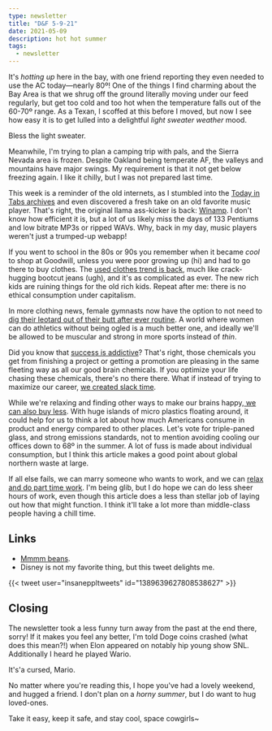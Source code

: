 ```yaml
---
type: newsletter
title: "D&F 5-9-21"
date: 2021-05-09
description: hot hot summer 
tags:
  - newsletter
---
```


It's _hotting up_ here in the bay, with one friend reporting they even needed to use the AC today—nearly 80º! One of the things I find charming about the Bay Area is that we shrug off the ground literally moving under our feed regularly, but get too cold and too hot when the temperature falls out of the 60-70º range. As a Texan, I scoffed at this before I moved, but now I see how easy it is to get lulled into a delightful _light sweater weather_ mood.

Bless the light sweater.

Meanwhile, I'm trying to plan a camping trip with pals, and the Sierra Nevada area is frozen. Despite Oakland being temperate AF, the valleys and mountains have major swings. My requirement is that it not get below freezing again. I like it chilly, but I was not prepared last time.

This week is a reminder of the old internets, as I stumbled into the [Today in Tabs archives](https://www.newsweek.com/today-tabs-you-sit-throne-lies-224238) and even discovered a fresh take on an old favorite music player. That's right, the original llama ass-kicker is back: [Winamp](https://re-amp.ru/). I don't know how efficient it is, but a lot of us likely miss the days of 133 Pentiums and low bitrate MP3s or ripped WAVs. Why, back in my day, music players weren't just a trumped-up webapp! 

If you went to school in the 80s or 90s you remember when it became _cool_ to shop at Goodwill, unless you were poor growing up (hi) and had to go there to buy clothes. The [used clothes trend is back](https://jezebel.com/the-complicated-reality-of-thrift-store-gentrification-1846113458), much like crack-hugging bootcut jeans (ugh), and it's as complicated as ever. The new rich kids are ruining things for the old rich kids. Repeat after me: there is no ethical consumption under capitalism.

In more clothing news, female gymnasts now have the option to not need to [dig their leotard out of their butt after ever routine](https://slate.com/culture/2021/04/gymnastics-unitards-german-women-leotards-sexualization-seitz-bui-voss.html). A world where women can do athletics without being ogled is a much better one, and ideally we'll be allowed to be muscular and strong in more sports instead of _thin_.

Did you know that [success is addictive](https://www.theatlantic.com/family/archive/2020/07/why-success-wont-make-you-happy/614731/)? That's right, those chemicals you get from finishing a project or getting a promotion are pleasing in the same fleeting way as all our good brain chemicals. If you optimize your life chasing these chemicals, there's no there there. What if instead of trying to maximize our career, [we created slack time](https://fs.blog/2021/05/slack/).

While we're relaxing and finding other ways to make our brains happy,[ we can also buy less](https://www.noemamag.com/want-not-waste-not/). With huge islands of micro plastics floating around, it could help for us to think a lot about how much Americans consume in product and energy compared to other places. Let's vote for triple-paned glass, and strong emissions standards, not to mention avoiding cooling our offices down to 68º in the summer. A lot of fuss is made about individual consumption, but I think this article makes a good point about global northern waste at large.

If all else fails, we can marry someone who wants to work, and we can [relax and do part time work](https://www.theatlantic.com/politics/archive/2021/05/why-dont-more-american-moms-work-part-time/618741/). I'm being glib, but I do hope we can do less sheer hours of work, even though this article does a less than stellar job of laying out how that might function. I think it'll take a lot more than middle-class people having a chill time.

## Links

- [Mmmm beans](https://vm.tiktok.com/ZMebYoTym/).
- Disney is not my favorite thing, but this tweet delights me.

{{< tweet user="insaneppltweets" id="1389639627808538627" >}}

## Closing

The newsletter took a less funny turn away from the past at the end there, sorry! If it makes you feel any better, I'm told Doge coins crashed (what does this mean?!) when Elon appeared on notably hip young show SNL. Additionally I heard he played Wario. 

It's'a cursed, Mario.

No matter where you're reading this, I hope you've had a lovely weekend, and hugged a friend. I don't plan on a _horny summer_, but I do want to hug loved-ones. 

Take it easy, keep it safe, and stay cool, space cowgirls~